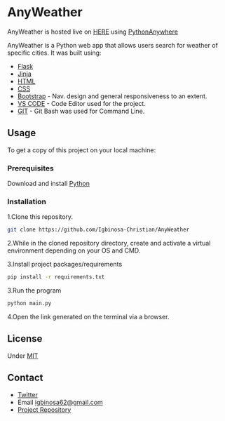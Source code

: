 # AnyWeather
AnyWeather is hosted live on [HERE](https://igchris.pythonanywhere.com/) using [PythonAnywhere](https://www.pythonanywhere.com/)

AnyWeather is a Python web app that allows users search for weather of specific cities. It was built using:

- [Flask](https://flask.palletsprojects.com/en/2.2.x/)
- [Jinja](https://jinja.palletsprojects.com/en/3.1.x/)
- [HTML](https://html.com/)
- [CSS](https://en.wikipedia.org/wiki/CSS)
- [Bootstrap](https://getbootstrap.com/) - Nav. design and general responsiveness to an extent.
- [VS CODE](https://code.visualstudio.com/) - Code Editor used for the project.
- [GIT](https://gitforwindows.org/) - Git Bash was used for Command Line.




## Usage
To get a copy of this project on your local machine:

### Prerequisites
Download and install  [Python](https://www.python.org/downloads/) 

### Installation

1.Clone this repository. 
```sh
git clone https://github.com/Igbinosa-Christian/AnyWeather
```

2.While in the cloned repository directory, create and activate a virtual environment depending on your OS and CMD. 


3.Install project packages/requirements
```sh
pip install -r requirements.txt
```

3.Run the program
```sh
python main.py
```

4.Open the link generated on the terminal via a browser.


## License
Under [MIT](https://github.com/Igbinosa-Christian/AnyWeather)

## Contact
- [Twitter](https://twitter.com/_m_anor)
- Email igbinosa62@gmail.com
- [Project Repository](https://github.com/Igbinosa-Christian/AnyWeather)

